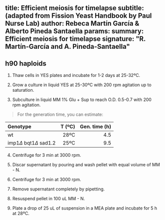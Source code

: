 title: Efficient meiosis for timelapse
subtitle: (adapted from Fission Yeast Handbook by Paul Nurse Lab)
author: Rebeca Martín García & Alberto Pineda Santaella 
params:
  summary: Efficient meiosis for timelapse
  signature: "R. Martín-García and A. Pineda-Santaella"
---

## h90 haploids

1. Thaw cells in YES plates and incubate for 1-2 days at 25-32ºC.

2. Grow a culture in liquid YES at 25-30ºC with 200 rpm agitation up to saturation.

3. Subculture in liquid MM 1% Glu + Sup to reach O.D. 0.5-0.7 with 200 rpm agitation.

> For the generation time, you can estimate:

|Genotype                         |T (ºC)|Gen. time (h)|
|:--------------------------------|-----:|------------:|
|wt                               |28ºC  |4.5          |
|imp1$\Delta$ bqt1$\Delta$ sad1.2 |25ºC  |9.5          |

4. Centrifuge for 3 min at 3000 rpm.

5. Discar supernatant by pouring and wash pellet with equal volume of MM - N.

6. Centrifuge for 3 min at 3000 rpm.

7. Remove supernatant completely by pipetting.

8. Resuspend pellet in 100 uL MM - N.

9. Plate a drop of 25 uL of suspension in a MEA plate and incubate for 5 h at 28ºC.

